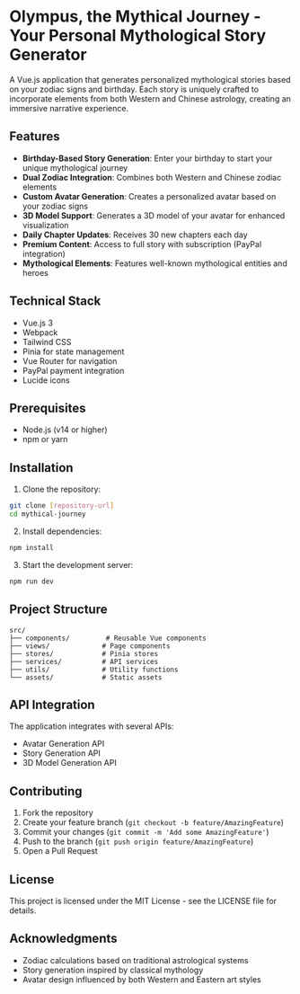 # Olympus, the Mythical Journey - Your Personal Mythological Story Generator

A Vue.js application that generates personalized mythological stories based on your zodiac signs and birthday. Each story is uniquely crafted to incorporate elements from both Western and Chinese astrology, creating an immersive narrative experience.

## Features

- **Birthday-Based Story Generation**: Enter your birthday to start your unique mythological journey
- **Dual Zodiac Integration**: Combines both Western and Chinese zodiac elements
- **Custom Avatar Generation**: Creates a personalized avatar based on your zodiac signs
- **3D Model Support**: Generates a 3D model of your avatar for enhanced visualization
- **Daily Chapter Updates**: Receives 30 new chapters each day
- **Premium Content**: Access to full story with subscription (PayPal integration)
- **Mythological Elements**: Features well-known mythological entities and heroes

## Technical Stack

- Vue.js 3
- Webpack
- Tailwind CSS
- Pinia for state management
- Vue Router for navigation
- PayPal payment integration
- Lucide icons

## Prerequisites

- Node.js (v14 or higher)
- npm or yarn

## Installation

1. Clone the repository:
```bash
git clone [repository-url]
cd mythical-journey
```

2. Install dependencies:
```bash
npm install
```

3. Start the development server:
```bash
npm run dev
```

## Project Structure

```
src/
├── components/         # Reusable Vue components
├── views/             # Page components
├── stores/            # Pinia stores
├── services/          # API services
├── utils/             # Utility functions
└── assets/            # Static assets
```

## API Integration

The application integrates with several APIs:
- Avatar Generation API
- Story Generation API
- 3D Model Generation API

## Contributing

1. Fork the repository
2. Create your feature branch (`git checkout -b feature/AmazingFeature`)
3. Commit your changes (`git commit -m 'Add some AmazingFeature'`)
4. Push to the branch (`git push origin feature/AmazingFeature`)
5. Open a Pull Request

## License

This project is licensed under the MIT License - see the LICENSE file for details.

## Acknowledgments

- Zodiac calculations based on traditional astrological systems
- Story generation inspired by classical mythology
- Avatar design influenced by both Western and Eastern art styles